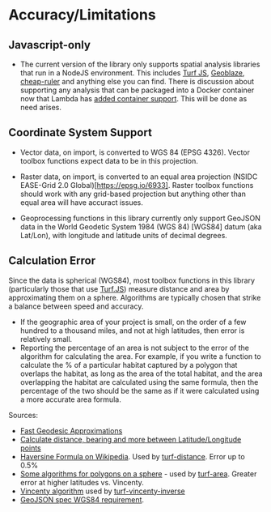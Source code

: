 # Accuracy/Limitations

## Javascript-only

- The current version of the library only supports spatial analysis libraries that run in a NodeJS environment. This includes [Turf JS](http://turfjs.org/), [Geoblaze](https://geoblaze.io/), [cheap-ruler](https://github.com/mapbox/cheap-ruler) and anything else you can find. There is discussion about supporting any analysis that can be packaged into a Docker container now that Lambda has [added container support](https://aws.amazon.com/blogs/aws/new-for-aws-lambda-container-image-support/). This will be done as need arises.

## Coordinate System Support

- Vector data, on import, is converted to WGS 84 (EPSG 4326). Vector toolbox functions expect data to be in this projection.
- Raster data, on import, is converted to an equal area projection (NSIDC EASE-Grid 2.0 Global)[https://epsg.io/6933]. Raster toolbox functions should work with any grid-based projection but anything other than equal area will have accuract issues.

- Geoprocessing functions in this library currently only support GeoJSON data in the World Geodetic System 1984 (WGS 84) [WGS84] datum (aka Lat/Lon), with longitude and latitude units of decimal degrees.

## Calculation Error

Since the data is spherical (WGS84), most toolbox functions in this library (particularly those that use [Turf.JS](http://turfjs.org/docs/#distance)) measure distance and area by approximating them on a sphere. Algorithms are typically chosen that strike a balance between speed and accuracy.

- If the geographic area of your project is small, on the order of a few hundred to a thousand miles, and not at high latitudes, then error is relatively small.
- Reporting the percentage of an area is not subject to the error of the algorithm for calculating the area. For example, if you write a function to calculate the % of a particular habitat captured by a polygon that overlaps the habitat, as long as the area of the total habitat, and the area overlapping the habitat are calculated using the same formula, then the percentage of the two should be the same as if it were calculated using a more accurate area formula.

Sources:

- [Fast Geodesic Approximations](https://blog.mapbox.com/fast-geodesic-approximations-with-cheap-ruler-106f229ad016)
- [Calculate distance, bearing and more between Latitude/Longitude points](https://www.movable-type.co.uk/scripts/latlong.html)
- [Haversine Formula on Wikipedia](https://en.wikipedia.org/wiki/Haversine_formula). Used by [turf-distance](https://github.com/Turfjs/turf/tree/master/packages/turf-distance). Error up to 0.5%
- [Some algorithms for polygons on a sphere](https://sgp1.digitaloceanspaces.com/proletarian-library/books/5cc63c78dc09ee09864293f66e2716e2.pdf) - used by [turf-area](http://turfjs.org/docs/#area). Greater error at higher latitudes vs. Vincenty.
- [Vincenty algorithm](https://en.wikipedia.org/wiki/Vincenty%27s_formulae) used by [turf-vincenty-inverse](https://github.com/Turfjs/turf-vincenty-inverse)
- [GeoJSON spec WGS84 requirement](https://datatracker.ietf.org/doc/html/rfc7946#section-4).
